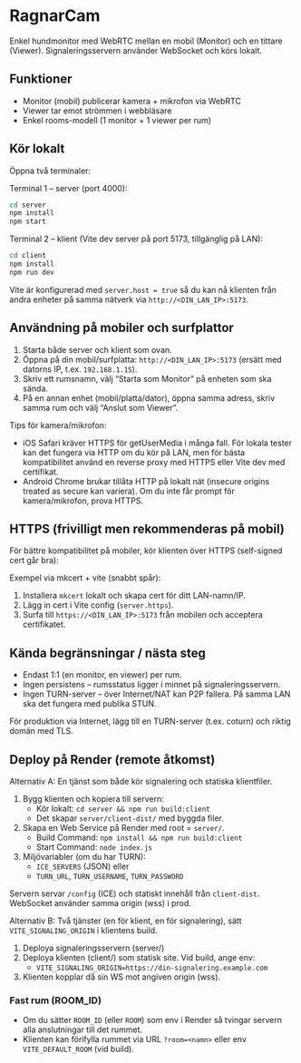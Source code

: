 # RagnarCam

Enkel hundmonitor med WebRTC mellan en mobil (Monitor) och en tittare (Viewer). Signaleringsservern använder WebSocket och körs lokalt.

## Funktioner
- Monitor (mobil) publicerar kamera + mikrofon via WebRTC
- Viewer tar emot strömmen i webbläsare
- Enkel rooms-modell (1 monitor + 1 viewer per rum)

## Kör lokalt
Öppna två terminaler:

Terminal 1 – server (port 4000):

```bash
cd server
npm install
npm start
```

Terminal 2 – klient (Vite dev server på port 5173, tillgänglig på LAN):

```bash
cd client
npm install
npm run dev
```

Vite är konfigurerad med `server.host = true` så du kan nå klienten från andra enheter på samma nätverk via `http://<DIN_LAN_IP>:5173`.

## Användning på mobiler och surfplattor
1. Starta både server och klient som ovan.
2. Öppna på din mobil/surfplatta: `http://<DIN_LAN_IP>:5173` (ersätt med datorns IP, t.ex. `192.168.1.15`).
3. Skriv ett rumsnamn, välj “Starta som Monitor” på enheten som ska sända.
4. På en annan enhet (mobil/platta/dator), öppna samma adress, skriv samma rum och välj “Anslut som Viewer”.

Tips för kamera/mikrofon:
- iOS Safari kräver HTTPS för getUserMedia i många fall. För lokala tester kan det fungera via HTTP om du kör på LAN, men för bästa kompatibilitet använd en reverse proxy med HTTPS eller Vite dev med certifikat.
- Android Chrome brukar tillåta HTTP på lokalt nät (insecure origins treated as secure kan variera). Om du inte får prompt för kamera/mikrofon, prova HTTPS.

## HTTPS (frivilligt men rekommenderas på mobil)
För bättre kompatibilitet på mobiler, kör klienten över HTTPS (self-signed cert går bra):

Exempel via mkcert + vite (snabbt spår):
1. Installera `mkcert` lokalt och skapa cert för ditt LAN-namn/IP.
2. Lägg in cert i Vite config (`server.https`).
3. Surfa till `https://<DIN_LAN_IP>:5173` från mobilen och acceptera certifikatet.

## Kända begränsningar / nästa steg
- Endast 1:1 (en monitor, en viewer) per rum.
- Ingen persistens – rumsstatus ligger i minnet på signaleringsservern.
- Ingen TURN-server – över Internet/NAT kan P2P fallera. På samma LAN ska det fungera med publika STUN.

För produktion via Internet, lägg till en TURN-server (t.ex. coturn) och riktig domän med TLS.

## Deploy på Render (remote åtkomst)

Alternativ A: En tjänst som både kör signalering och statiska klientfiler.

1. Bygg klienten och kopiera till servern:
	- Kör lokalt: `cd server && npm run build:client`
	- Det skapar `server/client-dist/` med byggda filer.
2. Skapa en Web Service på Render med root = `server/`.
	- Build Command: `npm install && npm run build:client`
	- Start Command: `node index.js`
3. Miljövariabler (om du har TURN):
	- `ICE_SERVERS` (JSON) eller
	- `TURN_URL`, `TURN_USERNAME`, `TURN_PASSWORD`

Servern servar `/config` (ICE) och statiskt innehåll från `client-dist`. WebSocket använder samma origin (wss) i prod.

Alternativ B: Två tjänster (en för klient, en för signalering), sätt `VITE_SIGNALING_ORIGIN` i klientens build.

1. Deploya signaleringsservern (server/)
2. Deploya klienten (client/) som statisk site. Vid build, ange env:
	- `VITE_SIGNALING_ORIGIN=https://din-signalering.example.com`
3. Klienten kopplar då sin WS mot angiven origin (wss).

### Fast rum (ROOM_ID)
- Om du sätter `ROOM_ID` (eller `ROOM`) som env i Render så tvingar servern alla anslutningar till det rummet.
- Klienten kan förifylla rummet via URL `?room=<namn>` eller env `VITE_DEFAULT_ROOM` (vid build).
